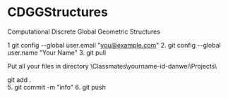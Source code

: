 # CDGGStructures
Computational Discrete Global Geometric Structures


1   git config --global user.email "you@example.com"
2.  git config --global user.name "Your Name"
3.  git pull
 


Put all your files in directory \Classmates\yourname-id-danwei\Projects\

 git add .  
5.  git commit -m "info"
6.  git push

